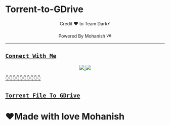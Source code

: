 # Torrent-to-GDrive


<p align="center">
Credit ❤ to Team Dark⚡

<p align="center"> 
Powered By Mohanish <a href="github.com/Mohanish7777777"><img src="https://i.ibb.co/7k9tyQ6/verify1.png" alt="verfied" width="16" height="16" />

</p>

-------

## ```Connect With Me```
<p align="center">
<a href="https://www.instagram.com/__mohanish__007/"><img src="https://img.shields.io/badge/Follow%20Mohanish%20%E2%9D%A4-E4405F?style=for-the-badge&logo=instagram&logoColor=black" />  
<a href="https://wa.me/917904707229"><img src="https://img.shields.io/badge/Contact%20Mohanish%E2%9D%A4%EF%B8%8F-25D366?style=for-the-badge&logo=whatsapp&logoColor=white" />
</p>
👇👇👇👇👇👇👇👇👇👇

## [`Torrent File To GDrive`](https://colab.research.google.com/github/Mohanish7777777/Torrent-to-G-Drive/blob/main/Torrent_to_Gdrive.ipynb)

  

  # ❤️Made with love Mohanish
